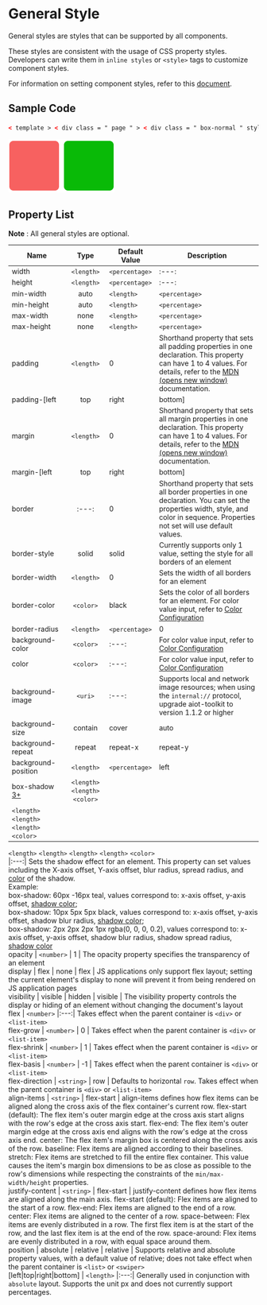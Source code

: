 <!-- 源地址: https://iot.mi.com/vela/quickapp/en/components/general/style.html -->

# General Style

General styles are styles that can be supported by all components.

These styles are consistent with the usage of CSS property styles. Developers can write them in `inline styles` or `<style>` tags to customize component styles.

For information on setting component styles, refer to this [document](</vela/quickapp/en/guide/framework/style/page-style-and-layout.html>).

## Sample Code
```html
< template > < div class = " page " > < div class = " box-normal " style = " background-color : #f76160 " > </ div > < div class = " box-normal " > </ div > </ div > </ template > < style > .page { padding : 30px ; background-color : white ; } .box-normal { background-color : #09ba07 ; width : 100px ; height : 100px ; border-radius : 8px ; margin-right : 10px ; } </ style >
```

![](../../images/general-style.png)

## Property List

**Note** : All general styles are optional.

Name | Type | Default Value | Description  
---|:---:|---|---  
width | `<length>` | `<percentage>` |:---:| Uses the width required by the component's own content when not set  
height | `<length>` | `<percentage>` |:---:| Uses the height required by the component's own content when not set  
min-width | auto | `<length>` | `<percentage>` | auto | Specifies the minimum width of an element. This property cannot be negative. The default value `auto` is the default minimum width for flexible elements. The same applies below.  
min-height | auto | `<length>` | `<percentage>` | auto | Specifies the minimum height of an element  
max-width | none | `<length>` | `<percentage>` | none | Specifies the maximum width of an element. This property cannot be negative. The default value `none` indicates no restriction. The same applies below.  
max-height | none | `<length>` | `<percentage>` | none | Specifies the maximum height of an element  
padding | `<length>` | 0 | Shorthand property that sets all padding properties in one declaration. This property can have 1 to 4 values. For details, refer to the [MDN (opens new window)](<https://developer.mozilla.org/en-US/docs/Web/CSS/padding>) documentation.  
padding-[left|top|right|bottom] | `<length>` | 0 | Sets the padding in a specific direction for an element. The padding area refers to the space between an element's content and its boundary. This property cannot be negative.  
margin | `<length>` | 0 | Shorthand property that sets all margin properties in one declaration. This property can have 1 to 4 values. For details, refer to the [MDN (opens new window)](<https://developer.mozilla.org/en-US/docs/Web/CSS/margin>) documentation.  
margin-[left|top|right|bottom] | `<length>` | 0 | Sets the margin in a specific direction for an element. This property cannot be negative.  
border |:---:| 0 | Shorthand property that sets all border properties in one declaration. You can set the properties width, style, and color in sequence. Properties not set will use default values.  
border-style | solid | solid | Currently supports only 1 value, setting the style for all borders of an element  
border-width | `<length>` | 0 | Sets the width of all borders for an element  
border-color | `<color>` | black | Sets the color of all borders for an element. For color value input, refer to [Color Configuration](</vela/quickapp/en/components/general/color.html>)  
border-radius | `<length>` | `<percentage>` | 0 | The border-radius property allows you to set rounded corners for an element's outer border. When setting, you need to set border-width and border-color simultaneously. The radius's magnitude will not exceed half of the shorter side of the rectangle.  
background-color | `<color>` |:---:| For color value input, refer to [Color Configuration](</vela/quickapp/en/components/general/color.html>)  
color | `<color>` |:---:| For color value input, refer to [Color Configuration](</vela/quickapp/en/components/general/color.html>)  
background-image | `<uri>` |:---:| Supports local and network image resources; when using the `internal://` protocol, upgrade aiot-toolkit to version 1.1.2 or higher  
background-size | contain | cover | auto | `<length>` | `<percentage>` | auto auto | Sets the background image size. For details, see [Background Image Styles](</vela/quickapp/en/components/general/background-img-styles.html>)  
background-repeat | repeat | repeat-x | repeat-y | no-repeat | repeat | [Currently unsupported] Sets whether and how background images are repeated. For details, see [Background Image Styles](</vela/quickapp/en/components/general/background-img-styles.html>)  
background-position | `<length>` |`<percentage>`| left | right | top | bottom | center | 0px 0px | Sets the position where the background image is drawn within the container. Supports 1-4 parameters. For details, see [Background Image Styles](</vela/quickapp/en/components/general/background-img-styles.html>)  
box-shadow [3+](</vela/quickapp/zh/guide/version/APILevel3>) | `<length>` `<length>` `<color>` |  
`<length>` `<length>` `<length>` `<color>` |  
`<length>` `<length>` `<length>` `<length>` `<color>`  
|:---:| Sets the shadow effect for an element. This property can set values including the X-axis offset, Y-axis offset, blur radius, spread radius, and [color](</vela/quickapp/en/components/general/color.html>) of the shadow.  
Example:  
box-shadow: 60px -16px teal, values correspond to: x-axis offset, y-axis offset, [shadow color](</vela/quickapp/en/components/general/color.html>);  
box-shadow: 10px 5px 5px black, values correspond to: x-axis offset, y-axis offset, shadow blur radius, [shadow color](</vela/quickapp/en/components/general/color.html>);  
box-shadow: 2px 2px 2px 1px rgba(0, 0, 0, 0.2), values correspond to: x-axis offset, y-axis offset, shadow blur radius, shadow spread radius, [shadow color](</vela/quickapp/en/components/general/color.html>)  
opacity | `<number>` | 1 | The opacity property specifies the transparency of an element  
display | flex | none | flex | JS applications only support flex layout; setting the current element's display to none will prevent it from being rendered on JS application pages  
visibility | visible | hidden | visible | The visibility property controls the display or hiding of an element without changing the document's layout  
flex | `<number>` |:---:| Takes effect when the parent container is `<div>` or `<list-item>`  
flex-grow | `<number>` | 0 | Takes effect when the parent container is `<div>` or `<list-item>`  
flex-shrink | `<number>` | 1 | Takes effect when the parent container is `<div>` or `<list-item>`  
flex-basis | `<number>` | -1 | Takes effect when the parent container is `<div>` or `<list-item>`  
flex-direction | `<string>` | row | Defaults to horizontal `row`. Takes effect when the parent container is `<div>` or `<list-item>`  
align-items | `<string>` | flex-start | align-items defines how flex items can be aligned along the cross axis of the flex container's current row. flex-start (default): The flex item's outer margin edge at the cross axis start aligns with the row's edge at the cross axis start. flex-end: The flex item's outer margin edge at the cross axis end aligns with the row's edge at the cross axis end. center: The flex item's margin box is centered along the cross axis of the row. baseline: Flex items are aligned according to their baselines. stretch: Flex items are stretched to fill the entire flex container. This value causes the item's margin box dimensions to be as close as possible to the row's dimensions while respecting the constraints of the `min/max-width/height` properties.  
justify-content | `<string>` | flex-start | justify-content defines how flex items are aligned along the main axis. flex-start (default): Flex items are aligned to the start of a row. flex-end: Flex items are aligned to the end of a row. center: Flex items are aligned to the center of a row. space-between: Flex items are evenly distributed in a row. The first flex item is at the start of the row, and the last flex item is at the end of the row. space-around: Flex items are evenly distributed in a row, with equal space around them.  
position | absolute | relative | relative | Supports relative and absolute property values, with a default value of relative; does not take effect when the parent container is `<list>` or `<swiper>`  
[left|top|right|bottom] | `<length>` |:---:| Generally used in conjunction with `absolute` layout. Supports the unit px and does not currently support percentages.
